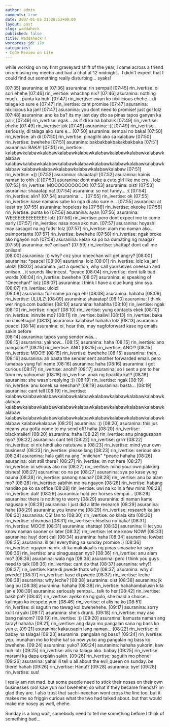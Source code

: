 ```yaml
---
author: admin
comments: true
date: 2007-01-05 21:28:53+00:00
layout: post
slug: waddaheck
published: false
title: Waddaheck!?
wordpress_id: 170
categories:
- Code Review on Life
---
```


while working on my first graveyard shift of the year, I came across a friend on ym using my meebo and had a chat at 12 midnight... I didn't expect that I could find out something really disturbing... syaks!

[07:35] asuranina: ei
[07:36] asuranina: rin sempai!
[07:45] rin_ivertise: oi sori ehehe
[07:46] rin_ivertise: whachap nix?
[07:46] asuranina: nothing much... punta ka huh!
[07:47] rin_ivertise: ewan ko nixilicious ehehe... di talaga ko sure e
[07:47] rin_ivertise: cant promise
[07:47] asuranina: nixilicious ka jan!
[07:47] asuranina: you dont need to promise! just go! lolz
[07:48] asuranina: ano ka ba? its my last day dto sa pinas tapos ganyan ka pa :(
[07:49] rin_ivertise: ngak... as if di ka na babalik
[07:49] rin_ivertise: ehehe
[07:49] rin_ivertise: jok
[07:49] asuranina: :((
[07:49] rin_ivertise: seriously, di talaga ako sure e...
[07:50] asuranina: sempai no baka!
[07:50] rin_ivertise: ah di
[07:50] rin_ivertise: pinaglihi ako sa kalabaw
[07:50] rin_ivertise: bwehehe
[07:51] asuranina: bakbakbakbakakbakbaka
[07:51] asuranina: BAKA!
[07:51] rin_ivertise: kalabawkalabawkalabawkalabawkalabawkalabawkalabawkalabawkalabawkalabaw
kalabawkalabawkalabawkalabawkalabawkalabawkalabawkalabawkalabawkalabaw
kalabawkalabawkalabawkalabawkalabawkalabaw
[07:51] rin_ivertise: =))
[07:52] asuranina: shaaatap!
[07:52] asuranina: kainis naman to ohh :((
[07:53] asuranina: dont make a cute girl like me cry... lolz
[07:53] rin_ivertise: MOOOOOOOOOOO
[07:53] asuranina: oist!
[07:53] asuranina: shaaatap na!
[07:54] asuranina: so not funny... :(
[07:54] rin_ivertise: alin?
[07:54] asuranina: ...
[07:55] rin_ivertise: ok
[07:55] rin_ivertise: kase namans sabe ko nga di ako sure e...
[07:55] asuranina: at least try
[07:55] asuranina: hopeless ka
[07:56] rin_ivertise: okeoke
[07:56] rin_ivertise: punta ko
[07:56] asuranina: ayan
[07:56] asuranina: WEEEEEEEEEEEEEE lolz
[07:56] rin_ivertise: pero dont expect me to come early
[07:57] rin_ivertise: nasa nova ako nun.
[07:57] asuranina: hoyash! may sasagot na ng fuds! lolz
[07:57] rin_ivertise: alam mo naman ako... paimportante
[07:57] rin_ivertise: bwehehe
[07:58] rin_ivertise: ngak broke ako ngayon noh
[07:58] asuranina: kelan ka po ba dumating ng maaga?
[07:59] asuranina: ne? oniisan?
[07:59] rin_ivertise: shattap! dont call me oniisan!  
[08:00] asuranina: :)) why? coz your oneechan will get angry?
[08:00] asuranina: *peace!
[08:00] asuranina: lolz
[08:01] rin_ivertise: lolz ka jan! ulolz!
[08:02] asuranina: just a question, why call yourselves oneesan and oniisan... it sounds like incest. *peace
[08:04] rin_ivertise: dont talk bad words
[08:04] rin_ivertise: bwehehe
[08:07] asuranina: ei speaking of "Oneechan!" lolz
[08:07] asuranina: I think I have a clue kung sino sya
[08:07] rin_ivertise: ulolz!  
[08:08] asuranina: full name pa nga eh!
[08:08] asuranina: hahaha
[08:09] rin_ivertise: ULULZ!
[08:09] asuranina: shaaatap!
[08:10] asuranina: I think wer ringo.com buddies
[08:10] asuranina: hahahha
[08:10] rin_ivertise: ngak
[08:10] rin_ivertise: ringo?
[08:10] rin_ivertise: yung contacts ekek
[08:10] rin_ivertise: ininvite mo?
[08:11] rin_ivertise: baliw!
[08:13] rin_ivertise: baka no chisetsujin!
[08:13] asuranina: kalabaw! hahaha lolz
[08:13] asuranina: peace!
[08:14] asuranina: oi, hear this, may nagfoforward kase ng emails sakin before  
[08:14] asuranina: tapos yung sender was...  
[08:15] asuranina: yaknow...
[08:15] asuranina: haha
[08:15] rin_ivertise: ano pangalan!?
[08:15] rin_ivertise: ANO
[08:15] rin_ivertise: ANO!?
[08:15] rin_ivertise: MOO!!!
[08:15] rin_ivertise: bwehehe
[08:15] asuranina: then...
[08:16] asuranina: ah basta the sender sent another forwarded email. pero lumabas yung full name
[08:16] asuranina: haha
[08:16] asuranina: i got curious
[08:17] rin_ivertise: anoh!?
[08:17] asuranina: so I sent a pm to her from my yahoomail
[08:18] rin_ivertise: anak ng tipaklita ka!!!
[08:18] asuranina: she wasn't replying :))
[08:19] rin_ivertise: ngak
[08:19] rin_ivertise: anu konek sa neechan?
[08:19] asuranina: basta...
[08:19] asuranina: cant tell
[08:19] rin_ivertise: kalabawkalabawkalabawkalabawkalabawkalabawkalabawkalabawkalabawkalabaw
kalabawkalabawkalabawkalabawkalabawkalabawkalabawkalabawkalabawkalabaw
kalabawkalabawkalabawkalabawkalabawkalabawkalabawkalabawkalabawkalabaw
kalabawkalabaw
[08:20] asuranina: :))
[08:20] asuranina: this jus means you gotta come to my send off! haha
[08:20] rin_ivertise: blackmailer!
[08:20] asuranina: haha
[08:22] rin_ivertise: anu pinagusapan nyo?
[08:22] asuranina: cant tell
[08:22] rin_ivertise: grrrr
[08:22] rin_ivertise: oi nix hindi ako natutuwa a
[08:23] rin_ivertise: mind your own business!
[08:23] rin_ivertise: please lang
[08:23] rin_ivertise: serious ako
[08:24] asuranina: hala galit na ang "oniichan" *peace hahaha
[08:26] asuranina: oist still there?
[08:27] rin_ivertise: im not here
[08:27] rin_ivertise: oi serious ako nix
[08:27] rin_ivertise: mind your own pakking bisnes!
[08:27] asuranina: oo na po
[08:27] asuranina: sya po kase yung nauna
[08:28] rin_ivertise: panong nauna?
[08:28] rin_ivertise: anu ba alam mo?
[08:28] rin_ivertise: sabihin mo na ngayon
[08:28] rin_ivertise: habang nandito pa ko sa office
[08:28] rin_ivertise: uwi na ko in a few mins
[08:28] rin_ivertise: dali!
[08:29] asuranina: hold yer horses sempai...
[08:29] asuranina: there is nothing to worry
[08:29] asuranina: di naman kame nagusap e
[08:29] asuranina: I just did a little research
[08:29] asuranina: haha
[08:29] asuranina: you know me
[08:29] rin_ivertise: research ka jan
[08:30] asuranina: CSI fan to
[08:30] rin_ivertise: oo kilala kita
[08:30] rin_ivertise: chismosa
[08:31] rin_ivertise: chisetsu no baka!
[08:31] rin_ivertise: MOO!!!
[08:31] asuranina: shattap!
[08:32] asuranina: ill let you know naman sooner or later
[08:32] rin_ivertise: let me know NOW!
[08:33] asuranina: huy! dont call
[08:34] asuranina: haha
[08:34] asuranina: lowbat
[08:35] asuranina: ill tell everything sa sunday promise :)
[08:36] rin_ivertise: ngayon na nix. di ka makakaalis ng pinas sinasabe ko sayo
[08:36] rin_ivertise: anu pinagusapan nyo?
[08:36] rin_ivertise: anu alam mo?
[08:36] asuranina: wala nga
[08:36] asuranina: pero I think you guys need to talk
[08:36] rin_ivertise: cant do that
[08:37] asuranina: why!?
[08:37] rin_ivertise: kase di pwede thats why
[08:37] asuranina: why di pwede?
[08:37] rin_ivertise: kase di pwede
[08:37] rin_ivertise: leche
[08:38] asuranina: why leche?
[08:38] asuranina: oist
[08:38] asuranina: jk lang pu
[08:38] asuranina: hahaha
[08:38] rin_ivertise: hahahambalusin kita jan e
[08:39] asuranina: seriously sempai... talk to her
[08:42] rin_ivertise: bakit pa!?
[08:42] rin_ivertise: ayoko na ng gulo, she maid a choice... kailngan ko irespeto yun.
[08:46] rin_ivertise: oi alis na ko
[08:51] rin_ivertise: oi sagutin mo tawag ko! bwehehehe.
[09:17] asuranina: sorry kulit ni yuki
[09:17] asuranina: she's drunk.
[09:18] rin_ivertise: may aso bang nainom?
[09:19] rin_ivertise: :))
[09:20] asuranina: kamusta naman ang taray! hahaha
[09:21] rin_ivertise: ang daya mo pangalan sana ng bass ko yun e.
[09:21] asuranina: kakausapin lang naman...
[08:22] rin_ivertise: oi babay na talaga!
[09:23] asuranina: pangalan ng bass?
[09:24] rin_ivertise: yep. inunahan mo ko leche ka! so now yuko ang pangalan ng bass ko. bwehehe.
[09:24] asuranina: yuko?
[09:24] asuranina: hahaha yukorin. kaw huh lolz
[09:25] rin_ivertise: alis na talaga ako. babay
[09:25] rin_ivertise: marami ka dapa explain sakin.
[09:26] rin_ivertise: sagutin mo phone!
[09:26] asuranina: yaha! ill tell u all about the evil_queen on sunday. be there! hahah
[09:26] rin_ivertise: Hanu!?
[09:28] asuranina: bye!
[09:28] rin_ivertise: sus!

I really am not mad. but some people need to stick their noses on their own businesses (oo! kaw yun nix! bwehehe) so what if they became friends!? im glad they are. I also trust that sachi-neechan wont cross the line too. but it makes me so friggin curious what the two had talked about. but that would make me nosey as well, ehehe.

Sunday is a long wait, somebody need to tell me something before I think of something bad...
